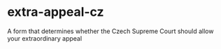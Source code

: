 # extra-appeal-cz
A form that determines whether the Czech Supreme Court should allow your extraordinary appeal
